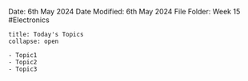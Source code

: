 Date: 6th May 2024
Date Modified: 6th May 2024
File Folder: Week 15
#Electronics

```ad-abstract
title: Today's Topics
collapse: open

- Topic1
- Topic2
- Topic3

```

